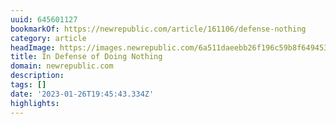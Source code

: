 ```yaml
---
uuid: 645601127
bookmarkOf: https://newrepublic.com/article/161106/defense-nothing
category: article
headImage: https://images.newrepublic.com/6a511daeebb26f196c59b8f649453b1352d55798.png?w=1200&h=630&crop=faces&fit=crop&fm=jpg
title: In Defense of Doing Nothing
domain: newrepublic.com
description:
tags: []
date: '2023-01-26T19:45:43.334Z'
highlights:
---
```



